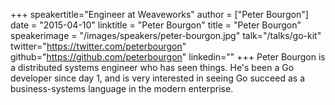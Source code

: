+++
speakertitle="Engineer at Weaveworks"
author = ["Peter Bourgon"]
date = "2015-04-10"
linktitle = "Peter Bourgon"
title = "Peter Bourgon"
speakerimage = "/images/speakers/peter-bourgon.jpg"
talk="/talks/go-kit"
twitter="https://twitter.com/peterbourgon"
github="https://github.com/peterbourgon"
linkedin=""
+++
Peter Bourgon is a distributed systems engineer who has seen things. He's been a Go developer since day 1, and is very interested in seeing Go succeed as a business-systems language in the modern enterprise.
